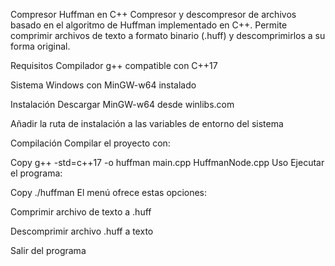 Compresor Huffman en C++
Compresor y descompresor de archivos basado en el algoritmo de Huffman implementado en C++. Permite comprimir archivos de texto a formato binario (.huff) y descomprimirlos a su forma original.

Requisitos
Compilador g++ compatible con C++17

Sistema Windows con MinGW-w64 instalado

Instalación
Descargar MinGW-w64 desde winlibs.com

Añadir la ruta de instalación a las variables de entorno del sistema

Compilación
Compilar el proyecto con:

Copy
g++ -std=c++17 -o huffman main.cpp HuffmanNode.cpp
Uso
Ejecutar el programa:

Copy
./huffman
El menú ofrece estas opciones:

Comprimir archivo de texto a .huff

Descomprimir archivo .huff a texto

Salir del programa


